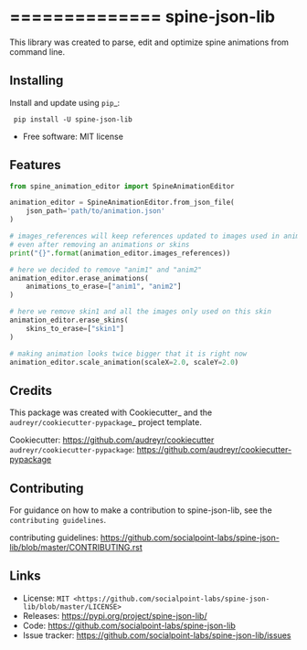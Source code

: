 
==============
spine-json-lib
==============

This library was created to parse, edit and optimize spine animations from command line.


Installing
----------

Install and update using `pip`_:

     pip install -U spine-json-lib


* Free software: MIT license


Features
----------------

```python
from spine_animation_editor import SpineAnimationEditor

animation_editor = SpineAnimationEditor.from_json_file(
    json_path='path/to/animation.json'
)

# images_references will keep references updated to images used in animation
# even after removing an animations or skins
print("{}".format(animation_editor.images_references))

# here we decided to remove "anim1" and "anim2"
animation_editor.erase_animations(
    animations_to_erase=["anim1", "anim2"]
)

# here we remove skin1 and all the images only used on this skin
animation_editor.erase_skins(
    skins_to_erase=["skin1"]
)

# making animation looks twice bigger that it is right now
animation_editor.scale_animation(scaleX=2.0, scaleY=2.0)
```

Credits
-------

This package was created with Cookiecutter_ and the `audreyr/cookiecutter-pypackage`_ project template.

Cookiecutter: https://github.com/audreyr/cookiecutter
`audreyr/cookiecutter-pypackage`: https://github.com/audreyr/cookiecutter-pypackage

Contributing
------------

For guidance on how to make a contribution to spine-json-lib, see the `contributing guidelines`.

contributing guidelines: https://github.com/socialpoint-labs/spine-json-lib/blob/master/CONTRIBUTING.rst


Links
-----

* License: `MIT <https://github.com/socialpoint-labs/spine-json-lib/blob/master/LICENSE>`
* Releases: https://pypi.org/project/spine-json-lib/
* Code: https://github.com/socialpoint-labs/spine-json-lib
* Issue tracker: https://github.com/socialpoint-labs/spine-json-lib/issues

